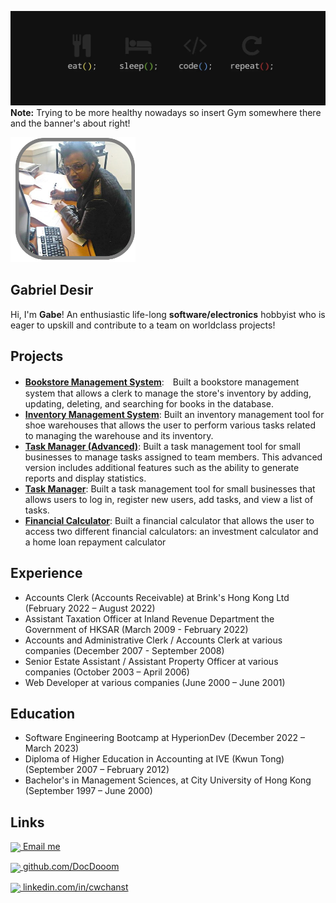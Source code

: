 ![./assets/eat_sleep_banner.png](./assets/eat_sleep_banner.png)
**Note:** Trying to be more healthy nowadays so insert Gym somewhere there and the banner's about right!

<img src="./assets/profile.png" width="200" />

## Gabriel Desir
Hi, I'm **Gabe**! An enthusiastic life-long **software/electronics** hobbyist who is eager to upskill and contribute to a team on worldclass projects!


## Projects
- <a href="https://bit.ly/3GrIWOX" target="_blank">**Bookstore Management System**</a>:　Built a bookstore management system that allows a clerk to manage the store's inventory by adding, updating, deleting, and searching for books in the database.
- <a href="https://bit.ly/3WB1Uru" target="_blank">**Inventory Management System**</a>: Built an inventory management tool for shoe warehouses that allows the user to perform various tasks related to managing the warehouse and its inventory. 
- <a href="https://bit.ly/3G5SrDg" target="_blank">**Task Manager (Advanced)**</a>: Built a task management tool for small businesses to manage tasks assigned to team members. This advanced version includes additional features such as the ability to generate reports and display statistics.
- <a href="https://bit.ly/3CbD8qj" target="_blank">**Task Manager**</a>: Built a task management tool for small businesses that allows users to log in, register new users, add tasks, and view a list of tasks.
- <a href="https://bit.ly/3vyy77A" target="_blank">**Financial Calculator**</a>: Built a financial calculator that allows the user to access two different financial calculators: an investment calculator and a home loan repayment calculator


## Experience

- Accounts Clerk (Accounts Receivable) at Brink's Hong Kong Ltd  (February 2022 – August 2022)
- Assistant Taxation Officer at Inland Revenue Department the Government of HKSAR (March 2009 - February 2022)
- Accounts and Administrative Clerk / Accounts Clerk at various companies (December 2007 - September 2008)
- Senior Estate Assistant / Assistant Property Officer at various companies (October 2003 – April 2006)
- Web Developer at various companies (June 2000 – June 2001)

## Education

- Software Engineering Bootcamp at HyperionDev (December 2022 – March 2023)
- Diploma of Higher Education in Accounting at IVE (Kwun Tong) (September 2007 – February 2012)
- Bachelor's in Management Sciences, at City University of Hong Kong (September 1997 – June 2000)

## Links

<img src="https://img.icons8.com/ios/512/apple-mail" width="32" valign="middle"><a href="mailto:cwchanst@gmail.com"> Email me</a>

<img src="https://img.icons8.com/ios-glyphs/512/github.png" width="32" valign="middle"><a href="https://github.com/DocDooom" target="_blank"> github.com/DocDooom</a>

<img src="https://img.icons8.com/material-outlined/512/linkedin.png" width="32" valign="middle"><a href="https://www.linkedin.com/in/cwchanst/" target="_blank"> linkedin.com/in/cwchanst</a>

